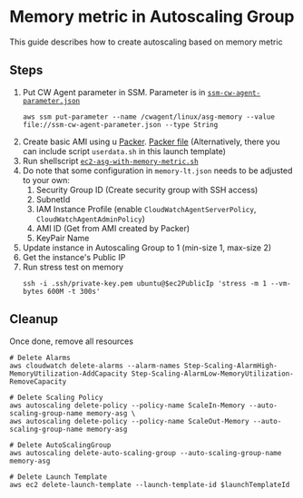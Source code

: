 # Memory metric in Autoscaling Group

This guide describes how to create autoscaling based on memory metric

## Steps
1. Put CW Agent parameter in SSM. Parameter is in [`ssm-cw-agent-parameter.json`](./ssm-cw-agent-parameter.json)
   ```
   aws ssm put-parameter --name /cwagent/linux/asg-memory --value file://ssm-cw-agent-parameter.json --type String
   ```
2. Create basic AMI using u [Packer](https://www.packer.io/). [Packer file](./aws-ubuntu-asg-memory.pkr.hcl) (Alternatively, there you can include script `userdata.sh` in this launch template)
3. Run shellscript [`ec2-asg-with-memory-metric.sh`](./ec2-asg-with-memory-metric.sh)
4. Do note that some configuration in `memory-lt.json` needs to be adjusted to your own:
   1. Security Group ID (Create security group with SSH access)
   2. SubnetId
   3. IAM Instance Profile (enable `CloudWatchAgentServerPolicy`, `CloudWatchAgentAdminPolicy`)
   4. AMI ID (Get from AMI created by Packer)
   5. KeyPair Name
5. Update instance in Autoscaling Group to 1 (min-size 1, max-size 2)
6. Get the instance's Public IP
7. Run stress test on memory
   ```
   ssh -i .ssh/private-key.pem ubuntu@$ec2PublicIp 'stress -m 1 --vm-bytes 600M -t 300s'
   ```

## Cleanup

Once done, remove all resources
```
# Delete Alarms
aws cloudwatch delete-alarms --alarm-names Step-Scaling-AlarmHigh-MemoryUtilization-AddCapacity Step-Scaling-AlarmLow-MemoryUtilization-RemoveCapacity

# Delete Scaling Policy
aws autoscaling delete-policy --policy-name ScaleIn-Memory --auto-scaling-group-name memory-asg \
aws autoscaling delete-policy --policy-name ScaleOut-Memory --auto-scaling-group-name memory-asg

# Delete AutoScalingGroup
aws autoscaling delete-auto-scaling-group --auto-scaling-group-name memory-asg

# Delete Launch Template
aws ec2 delete-launch-template --launch-template-id $launchTemplateId

```